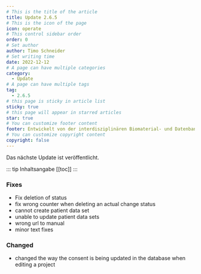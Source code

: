 ```yaml
---
# This is the title of the article
title: Update 2.6.5
# This is the icon of the page
icon: operate
# This control sidebar order
order: 0
# Set author
author: Timo Schneider
# Set writing time
date: 2022-12-12
# A page can have multiple categories
category:
  - Update
# A page can have multiple tags
tag:
  - 2.6.5
# this page is sticky in article list
sticky: true
# this page will appear in starred articles
star: true
# You can customize footer content
footer: Entwickelt von der interdisziplinären Biomaterial- und Datenbank Frankfurt (iBDF)
# You can customize copyright content
copyright: false
---
```


Das nächste Update ist veröffentlicht.

<!-- more -->
::: tip Inhaltsangabe
[[toc]]
:::

### Fixes
- Fix deletion of status
- fix wrong counter when deleting an actual change status
- cannot create patient data set
- unable to update patient data sets
- wrong url to manual
- minor text fixes

### Changed
- changed the way the consent is being updated in the database when editing a project